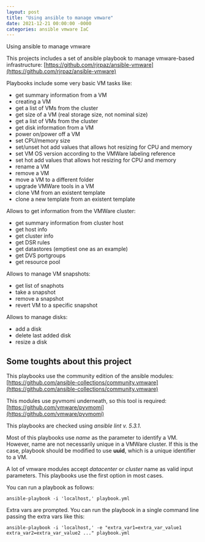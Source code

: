 ```yaml
---
layout: post
title: "Using ansible to manage vmware"
date: 2021-12-21 00:00:00 -0000
categories: ansible vmware IaC
---
```

Using ansible to manage vmware

This projects includes a set of ansible playbook to manage vmware-based infrastructure: [https://github.com/rjrpaz/ansible-vmware](https://github.com/rjrpaz/ansible-vmware)

Playbooks include some very basic VM tasks like:

- get summary information from a VM
- creating a VM
- get a list of VMs from the cluster
- get size of a VM (real storage size, not nominal size)
- get a list of VMs from the cluster
- get disk information from a VM
- power on/power off a VM
- set CPU/memory size
- set/unset hot add values that allows hot resizing for CPU and memory
- set VM OS version according to the VMWare labeling reference
- set hot add values that allows hot resizing for CPU and memory
- rename a VM
- remove a VM
- move a VM to a different folder
- upgrade VMWare tools in a VM
- clone VM from an existent template
- clone a new template from an existent template

Allows to get information from the VMWare cluster:

- get summary information from cluster host
- get host info
- get cluster info
- get DSR rules
- get datastores (emptiest one as an example)
- get DVS portgroups
- get resource pool

Allows to manage VM snapshots:

- get list of snaphots
- take a snapshot
- remove a snapshot
- revert VM to a specific snapshot

Allows to manage disks:

- add a disk
- delete last added disk
- resize a disk

## Some toughts about this project

This playbooks use the community edition of the ansible modules: [https://github.com/ansible-collections/community.vmware](https://github.com/ansible-collections/community.vmware)

This modules use pyvmomi underneath, so this tool is required: [https://github.com/vmware/pyvmomi](https://github.com/vmware/pyvmomi)

This playbooks are checked using *ansible lint v. 5.3.1*.

Most of this playbooks use *name* as the parameter to identify a VM. However, name are not necessarily unique in a VMWare cluster. If this is the case, playbook should be modified to use **uuid**, which is a unique identifier to a VM.

A lot of vmware modules accept *datacenter* or *cluster* name as valid input parameters. This playbooks use the first option in most cases.

You can run a playbook as follows:

```console
ansible-playbook -i 'localhost,' playbook.yml
```

Extra vars are prompted. You can run the playbook in a single command line passing the extra vars like this:

```console
ansible-playbook -i 'localhost,' -e "extra_var1=extra_var_value1 extra_var2=extra_var_value2 ..." playbook.yml
```

